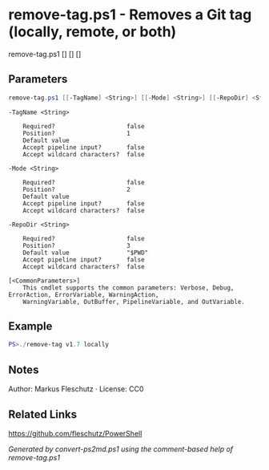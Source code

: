 # remove-tag.ps1 - Removes a Git tag (locally, remote, or both)

remove-tag.ps1 [<TagName>] [<Mode>] [<RepoDir>]

## Parameters
```powershell
remove-tag.ps1 [[-TagName] <String>] [[-Mode] <String>] [[-RepoDir] <String>] [<CommonParameters>]

```

```
-TagName <String>
    
    Required?                    false
    Position?                    1
    Default value                
    Accept pipeline input?       false
    Accept wildcard characters?  false
```

```
-Mode <String>
    
    Required?                    false
    Position?                    2
    Default value                
    Accept pipeline input?       false
    Accept wildcard characters?  false
```

```
-RepoDir <String>
    
    Required?                    false
    Position?                    3
    Default value                "$PWD"
    Accept pipeline input?       false
    Accept wildcard characters?  false
```

```
[<CommonParameters>]
    This cmdlet supports the common parameters: Verbose, Debug, ErrorAction, ErrorVariable, WarningAction, 
    WarningVariable, OutBuffer, PipelineVariable, and OutVariable.
```

## Example
```powershell
PS>./remove-tag v1.7 locally
```


## Notes
Author: Markus Fleschutz · License: CC0

## Related Links
https://github.com/fleschutz/PowerShell

*Generated by convert-ps2md.ps1 using the comment-based help of remove-tag.ps1*
